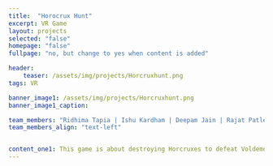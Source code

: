 ```yaml
---
title:  "Horocrux Hunt"
excerpt: VR Game
layout: projects
selected: "false"
homepage: "false"
fullpage: "no, but change to yes when content is added"

header:
    teaser: /assets/img/projects/Horcruxhunt.png
tags: VR

banner_image1: /assets/img/projects/Horcruxhunt.png
banner_image1_caption:

team_members: "Ridhima Tapia | Ishu Kardham | Deepam Jain | Rajat Patle "
team_members_align: "text-left"


content_one1: This game is about destroying Horcruxes to defeat Voldemort and bring peace to the world of wizards. As the player enters the Hogwarts School of Witchcraft & Wizardry, gets into the requirements where all five Horcruxes are hid. Now the player is supposed to find them. Each of them has an identity, which will appear on screen. As the player destroys Horcruxes, the identity will disappear from the screen. The screen will guide player for the no. of Horcruxes left to be destroyed. For destroying Horcruxes the player will be having a wand. The player can cast spell and explode Horcruxes as required. When all five Horcruxes are destroyed, the player wins.
---
```

